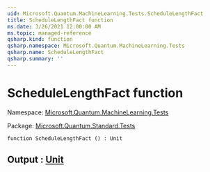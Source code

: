 ```yaml
---
uid: Microsoft.Quantum.MachineLearning.Tests.ScheduleLengthFact
title: ScheduleLengthFact function
ms.date: 3/26/2021 12:00:00 AM
ms.topic: managed-reference
qsharp.kind: function
qsharp.namespace: Microsoft.Quantum.MachineLearning.Tests
qsharp.name: ScheduleLengthFact
qsharp.summary: ''
---
```


# ScheduleLengthFact function

Namespace: [Microsoft.Quantum.MachineLearning.Tests](xref:Microsoft.Quantum.MachineLearning.Tests)

Package: [Microsoft.Quantum.Standard.Tests](https://nuget.org/packages/Microsoft.Quantum.Standard.Tests)




```qsharp
function ScheduleLengthFact () : Unit
```


## Output : [Unit](xref:microsoft.quantum.lang-ref.unit)

